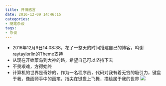 ```yaml
---
title: 开博感言
date: 2016-12-09 14:46:15
categories:
- 随笔杂谈
tags:
- 杂谈
---
```

- 2016年12月9日14:08:38，花了一整天的时间搭建自己的博客，鸣谢<a href="https://github.com/raytaylorlin" title="Title">raytaylorlin</a>的Theme支持
- 从现在开始菜鸟到大神的路，希望自己可以坚持下去
- 不畏艰难，方得始终
- 计算机的世界是奇妙的，作为一名程序员，代码对我有着无穷的吸引力，键盘于我，像画师手中的画笔，指尖在键盘上飞舞，描绘属于我的世界
![](http://ohyqvzpmb.bkt.clouddn.com/images/dishuichuanshi.jpg)

